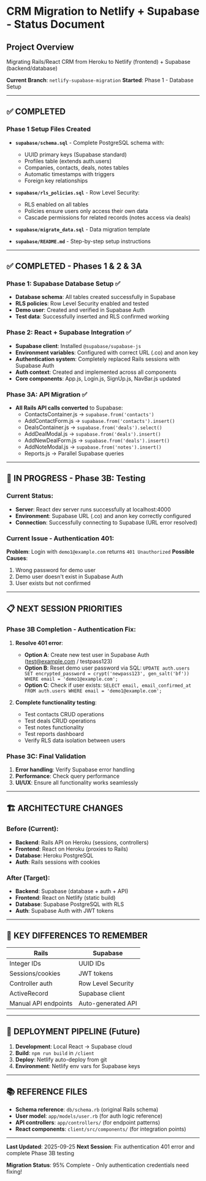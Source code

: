 # CRM Migration to Netlify + Supabase - Status Document

## Project Overview
Migrating Rails/React CRM from Heroku to Netlify (frontend) + Supabase (backend/database)

**Current Branch**: `netlify-supabase-migration`
**Started**: Phase 1 - Database Setup

---

## ✅ COMPLETED

### Phase 1 Setup Files Created
- **`supabase/schema.sql`** - Complete PostgreSQL schema with:
  - UUID primary keys (Supabase standard)
  - Profiles table (extends auth.users)
  - Companies, contacts, deals, notes tables
  - Automatic timestamps with triggers
  - Foreign key relationships

- **`supabase/rls_policies.sql`** - Row Level Security:
  - RLS enabled on all tables
  - Policies ensure users only access their own data
  - Cascade permissions for related records (notes access via deals)

- **`supabase/migrate_data.sql`** - Data migration template
- **`supabase/README.md`** - Step-by-step setup instructions

---

## ✅ COMPLETED - Phases 1 & 2 & 3A

### Phase 1: Supabase Database Setup ✅
- **Database schema**: All tables created successfully in Supabase
- **RLS policies**: Row Level Security enabled and tested
- **Demo user**: Created and verified in Supabase Auth
- **Test data**: Successfully inserted and RLS confirmed working

### Phase 2: React + Supabase Integration ✅
- **Supabase client**: Installed `@supabase/supabase-js`
- **Environment variables**: Configured with correct URL (.co) and anon key
- **Authentication system**: Completely replaced Rails sessions with Supabase Auth
- **Auth context**: Created and implemented across all components
- **Core components**: App.js, Login.js, SignUp.js, NavBar.js updated

### Phase 3A: API Migration ✅
- **All Rails API calls converted** to Supabase:
  - ContactsContainer.js → `supabase.from('contacts')`
  - AddContactForm.js → `supabase.from('contacts').insert()`
  - DealsContainer.js → `supabase.from('deals').select()`
  - AddDealModal.js → `supabase.from('deals').insert()`
  - AddNewDealForm.js → `supabase.from('deals').insert()`
  - AddNoteModal.js → `supabase.from('notes').insert()`
  - Reports.js → Parallel Supabase queries

---

## 🔄 IN PROGRESS - Phase 3B: Testing

### Current Status:
- **Server**: React dev server runs successfully at localhost:4000
- **Environment**: Supabase URL (.co) and anon key correctly configured
- **Connection**: Successfully connecting to Supabase (URL error resolved)

### Current Issue - Authentication 401:
**Problem**: Login with `demo1@example.com` returns `401 Unauthorized`
**Possible Causes**:
1. Wrong password for demo user
2. Demo user doesn't exist in Supabase Auth
3. User exists but not confirmed

---

## 📋 NEXT SESSION PRIORITIES

### Phase 3B Completion - Authentication Fix:
1. **Resolve 401 error**:
   - **Option A**: Create new test user in Supabase Auth (test@example.com / testpass123)
   - **Option B**: Reset demo user password via SQL: `UPDATE auth.users SET encrypted_password = crypt('newpass123', gen_salt('bf')) WHERE email = 'demo1@example.com';`
   - **Option C**: Check if user exists: `SELECT email, email_confirmed_at FROM auth.users WHERE email = 'demo1@example.com';`

2. **Complete functionality testing**:
   - Test contacts CRUD operations
   - Test deals CRUD operations
   - Test notes functionality
   - Test reports dashboard
   - Verify RLS data isolation between users

### Phase 3C: Final Validation
1. **Error handling**: Verify Supabase error handling
2. **Performance**: Check query performance
3. **UI/UX**: Ensure all functionality works seamlessly

---

## 🏗️ ARCHITECTURE CHANGES

### Before (Current):
- **Backend**: Rails API on Heroku (sessions, controllers)
- **Frontend**: React on Heroku (proxies to Rails)
- **Database**: Heroku PostgreSQL
- **Auth**: Rails sessions with cookies

### After (Target):
- **Backend**: Supabase (database + auth + API)
- **Frontend**: React on Netlify (static build)
- **Database**: Supabase PostgreSQL with RLS
- **Auth**: Supabase Auth with JWT tokens

---

## 🔗 KEY DIFFERENCES TO REMEMBER

| Rails | Supabase |
|-------|----------|
| Integer IDs | UUID IDs |
| Sessions/cookies | JWT tokens |
| Controller auth | Row Level Security |
| ActiveRecord | Supabase client |
| Manual API endpoints | Auto-generated API |

---

## 🚀 DEPLOYMENT PIPELINE (Future)

1. **Development**: Local React → Supabase cloud
2. **Build**: `npm run build` in `/client`
3. **Deploy**: Netlify auto-deploy from git
4. **Environment**: Netlify env vars for Supabase keys

---

## 📚 REFERENCE FILES

- **Schema reference**: `db/schema.rb` (original Rails schema)
- **User model**: `app/models/user.rb` (for auth logic reference)
- **API controllers**: `app/controllers/` (for endpoint patterns)
- **React components**: `client/src/components/` (for integration points)

---

**Last Updated**: 2025-09-25
**Next Session**: Fix authentication 401 error and complete Phase 3B testing

**Migration Status**: 95% Complete - Only authentication credentials need fixing!
